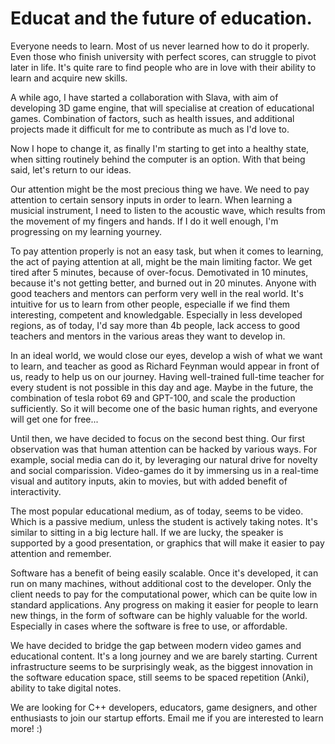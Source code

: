 # Educat and the future of education. 

Everyone needs to learn. Most of us never learned how to do it properly. Even those who finish university with perfect scores, can struggle to pivot later in life. It's quite rare to find people who are in love with their ability to learn and acquire new skills. 

A while ago, I have started a collaboration with Slava, with aim of developing 3D game engine, that will specialise at creation of educational games. Combination of factors, such as health issues, and additional projects made it difficult for me to contribute as much as I'd love to. 

Now I hope to change it, as finally I'm starting to get into a healthy state, when sitting routinely behind the computer is an option. With that being said, let's return to our ideas.

Our attention might be the most precious thing we have. We need to pay attention to certain sensory inputs in order to learn. When learning a musicial instrument, I need to listen to the acoustic wave, which results from the movement of my fingers and hands. If I do it well enough, I'm progressing on my learning yourney. 

To pay attention properly is not an easy task, but when it comes to learning, the act of paying attention at all, might be the main limiting factor. We get tired after 5 minutes, because of over-focus. Demotivated in 10 minutes, because it's not getting better, and burned out in 20 minutes. 
Anyone with good teachers and mentors can perform very well in the real world. It's intuitive for us to learn from other people, especialle if we find them interesting, competent and knowledgable. Especially in less developed regions, as of today, I'd say more than 4b people, lack access to good teachers and mentors in the various areas they want to develop in. 

In an ideal world, we would close our eyes, develop a wish of what we want to learn, and teacher as good as Richard Feynman would appear in front of us, ready to help us on our journey. Having well-trained full-time teacher for every student is not possible in this day and age. Maybe in the future, the combination of tesla robot 69 and GPT-100, and scale the production sufficiently. So it will become one of the basic human rights, and everyone will get one for free...

Until then, we have decided to focus on the second best thing. Our first observation was that human attention can be hacked by various ways. For example, social media can do it, by leveraging our natural drive for novelty and social comparission. Video-games do it by immersing us in a real-time visual and autitory inputs, akin to movies, but with added benefit of interactivity. 

The most popular educational medium, as of today, seems to be video. Which is a passive medium, unless the student is actively taking notes. It's similar to sitting in a big lecture hall. If we are lucky, the speaker is supported by a good presentation, or graphics that will make it easier to pay attention and remember. 

Software has a benefit of being easily scalable. Once it's developed, it can run on many machines, without additional cost to the developer. Only the client needs to pay for the computational power, which can be quite low in standard applications. Any progress on making it easier for people to learn new things, in the form of software can be highly valuable for the world. Especially in cases where the software is free to use, or affordable. 

We have decided to bridge the gap between modern video games and educational content. It's a long journey and we are barely starting. Current infrastructure seems to be surprisingly weak, as the biggest innovation in the software education space, still seems to be spaced repetition (Anki), ability to take digital notes.

We are looking for C++ developers, educators, game designers, and other enthusiasts to join our startup efforts. Email me if you are interested to learn more! :)

